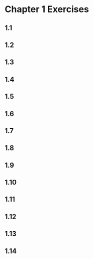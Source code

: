 # Chapter 1 Exercises

## 1.1

## 1.2

## 1.3

## 1.4

## 1.5

## 1.6

## 1.7

## 1.8

## 1.9

## 1.10

## 1.11

## 1.12

## 1.13

## 1.14